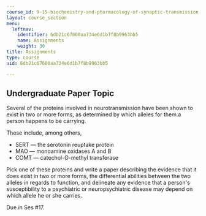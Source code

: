 ```yaml
---
course_id: 9-15-biochemistry-and-pharmacology-of-synaptic-transmission-fall-2007
layout: course_section
menu:
  leftnav:
    identifier: 6db21c67600aa734e6d1b7f8b9963bb5
    name: Assignments
    weight: 30
title: Assignments
type: course
uid: 6db21c67600aa734e6d1b7f8b9963bb5

---
```


Undergraduate Paper Topic
-------------------------

Several of the proteins involved in neurotransmission have been shown to exist in two or more forms, as determined by which alleles for them a person happens to be carrying.

These include, among others,

*   SERT — the serotonin reuptake protein
*   MAO — monoamine oxidases A and B
*   COMT — catechol-O-methyl transferase

Pick one of these proteins and write a paper describing the evidence that it does exist in two or more forms, the differential abilities between the two alleles in regards to function, and delineate any evidence that a person's susceptibility to a psychiatric or neuropsychiatric disease may depend on which allele he or she carries.

Due in Ses #17.